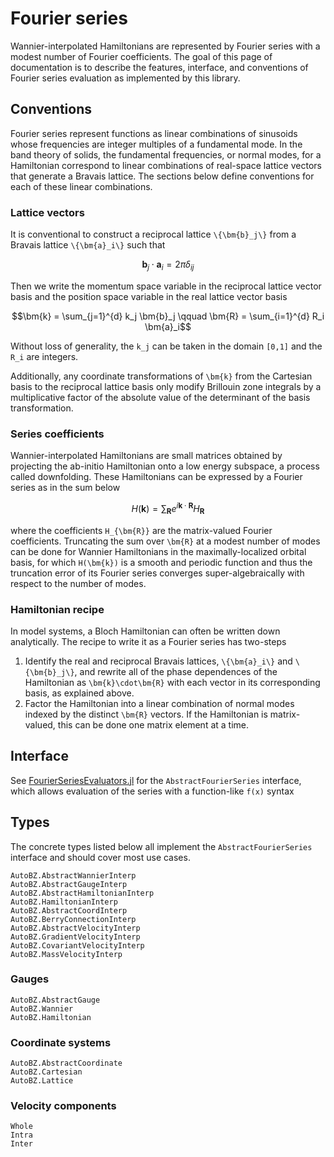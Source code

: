 # Fourier series

Wannier-interpolated Hamiltonians are represented by Fourier series with a
modest number of Fourier coefficients. The goal of this page of documentation is
to describe the features, interface, and conventions of Fourier series
evaluation as implemented by this library.

## Conventions

Fourier series represent functions as linear combinations of sinusoids whose
frequencies are integer multiples of a fundamental mode. In the band theory of
solids, the fundamental frequencies, or normal modes, for a Hamiltonian
correspond to linear combinations of real-space lattice vectors that generate a
Bravais lattice. The sections below define conventions for each of these linear
combinations.

### Lattice vectors
It is conventional to construct a reciprocal lattice ``\{\bm{b}_j\}`` from a
Bravais lattice ``\{\bm{a}_i\}`` such that 
```math
\bm{b}_j \cdot \bm{a}_i = 2\pi\delta_{ij}
```
Then we write the momentum space variable in the reciprocal lattice vector basis
and the position space variable in the real lattice vector basis
```math
\bm{k} = \sum_{j=1}^{d} k_j \bm{b}_j
\qquad
\bm{R} = \sum_{i=1}^{d} R_i \bm{a}_i
```
Without loss of generality, the ``k_j`` can be taken in the domain
``[0,1]`` and the ``R_i`` are integers.

Additionally, any coordinate transformations of ``\bm{k}`` from the
Cartesian basis to the reciprocal lattice basis only modify Brillouin zone
integrals by a multiplicative factor of the absolute value of the determinant of
the basis transformation.

### Series coefficients
Wannier-interpolated Hamiltonians are small matrices obtained by projecting the
ab-initio Hamiltonian onto a low energy subspace, a process called downfolding.
These Hamiltonians can be expressed by a Fourier series as in the sum below
```math
H(\bm{k}) = \sum_{\bm{R}} e^{i\bm{k}\cdot\bm{R}} H_{\bm{R}}
```
where the coefficients ``H_{\bm{R}}`` are the matrix-valued Fourier
coefficients. Truncating the sum over ``\bm{R}`` at a modest number of modes can
be done for Wannier Hamiltonians in the maximally-localized orbital basis, for
which ``H(\bm{k})`` is a smooth and periodic function and thus the truncation
error of its Fourier series converges super-algebraically with respect to the
number of modes.

### Hamiltonian recipe
In model systems, a Bloch Hamiltonian can often be written down analytically.
The recipe to write it as a Fourier series has two-steps
1. Identify the real and reciprocal Bravais lattices, ``\{\bm{a}_i\}`` and
   ``\{\bm{b}_j\}``, and rewrite all of the phase dependences of the Hamiltonian
   as ``\bm{k}\cdot\bm{R}`` with each vector in its corresponding basis, as
   explained above.
2. Factor the Hamiltonian into a linear combination of normal modes indexed by
   the distinct ``\bm{R}`` vectors. If the Hamiltonian is matrix-valued, this
   can be done one matrix element at a time.

## Interface

See
[FourierSeriesEvaluators.jl](https://github.com/lxvm/FourierSeriesEvaluators.jl)
for the `AbstractFourierSeries` interface, which allows evaluation of the series
with a function-like `f(x)` syntax

## Types

The concrete types listed below all implement the `AbstractFourierSeries`
interface and should cover most use cases.

```@docs
AutoBZ.AbstractWannierInterp
AutoBZ.AbstractGaugeInterp
AutoBZ.AbstractHamiltonianInterp
AutoBZ.HamiltonianInterp
AutoBZ.AbstractCoordInterp
AutoBZ.BerryConnectionInterp
AutoBZ.AbstractVelocityInterp
AutoBZ.GradientVelocityInterp
AutoBZ.CovariantVelocityInterp
AutoBZ.MassVelocityInterp
```

### Gauges
```@docs
AutoBZ.AbstractGauge
AutoBZ.Wannier
AutoBZ.Hamiltonian
```

### Coordinate systems
```@docs
AutoBZ.AbstractCoordinate
AutoBZ.Cartesian
AutoBZ.Lattice
```

### Velocity components
```@docs
Whole
Intra
Inter
```